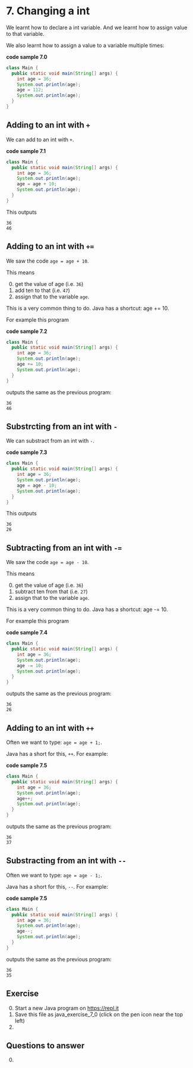 # 7. Changing a int

We learnt how to declare a int variable. And we learnt how to assign value to that variable.

We also learnt how to assign a value to a variable multiple times:

**code sample 7.0**
```java
class Main {
  public static void main(String[] args) {
    int age = 36;
    System.out.println(age);
    age = 112;
    System.out.println(age);
  }
}
```

## Adding to an int with `+`

We can add to an int with `+`.

**code sample 7.1**
```java
class Main {
  public static void main(String[] args) {
    int age = 36;
    System.out.println(age);
    age = age + 10;
    System.out.println(age);
  }
}
```

This outputs 

```
36
46
```

## Adding to an int with `+=`

We saw the code `age = age + 10`.

This means

0. get the value of age (i.e. `36`)
0. add ten to that (i.e. `47`)
0. assign that to the variable `age`.

This is a very common thing to do. Java has a shortcut: age += 10.

For example this program

**code sample 7.2**
```java
class Main {
  public static void main(String[] args) {
    int age = 36;
    System.out.println(age);
    age += 10;
    System.out.println(age);
  }
}
```

outputs the same as the previous program:

```
36
46
```


## Substrcting from an int with `-`

We can substract from an int with `-`.

**code sample 7.3**
```java
class Main {
  public static void main(String[] args) {
    int age = 36;
    System.out.println(age);
    age = age - 10;
    System.out.println(age);
  }
}
```

This outputs 

```
36
26
```

## Subtracting from an int with `-=`

We saw the code `age = age - 10`.

This means

0. get the value of age (i.e. `36`)
0. subtract ten from that (i.e. `27`)
0. assign that to the variable `age`.

This is a very common thing to do. Java has a shortcut: age -= 10.

For example this program

**code sample 7.4**
```java
class Main {
  public static void main(String[] args) {
    int age = 36;
    System.out.println(age);
    age -= 10;
    System.out.println(age);
  }
}
```

outputs the same as the previous program:

```
36
26
```

## Adding to an int with `++`

Often we want to type: `age = age + 1;`.

Java has a short for this, `++`. For example:

**code sample 7.5**
```java
class Main {
  public static void main(String[] args) {
    int age = 36;
    System.out.println(age);
    age++;
    System.out.println(age);
  }
}
```

outputs the same as the previous program:

```
36
37
```


## Substracting from an int with `--`

Often we want to type: `age = age - 1;`.

Java has a short for this, `--`. For example:

**code sample 7.5**
```java
class Main {
  public static void main(String[] args) {
    int age = 36;
    System.out.println(age);
    age--;
    System.out.println(age);
  }
}
```

outputs the same as the previous program:

```
36
35
```


## Exercise

0. Start a new Java program on https://repl.it
0. Save this file as java_exercise_7_0 (click on the pen icon near the top left)
0. 

## Questions to answer

0. 
